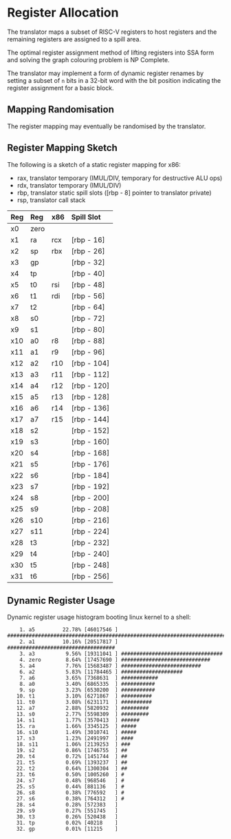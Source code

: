 # Register Allocation

The translator maps a subset of RISC-V registers to host registers
and the remaining registers are assigned to a spill area.

The optimal register assignment method of lifting registers into
SSA form and solving the graph colouring problem is NP Complete.

The translator may implement a form of dynamic register renames
by setting a subset of `n` bits in a 32-bit word with the bit
position indicating the register assignment for a basic block.

## Mapping Randomisation

The register mapping may eventually be randomised by the translator.

## Register Mapping Sketch

The following is a sketch of a static register mapping for x86:

 - rax, translator temporary (IMUL/DIV, temporary for destructive ALU ops)
 - rdx, translator temporary (IMUL/DIV)
 - rbp, translator static spill slots ([rbp - 8] pointer to translator private)
 - rsp, translator call stack

Reg | Reg  | x86 | Spill Slot
:-- | :--  | :-- | :--
x0  | zero |     |
x1  | ra   | rcx | [rbp - 16]
x2  | sp   | rbx | [rbp - 26]
x3  | gp   |     | [rbp - 32]
x4  | tp   |     | [rbp - 40]
x5  | t0   | rsi | [rbp - 48]
x6  | t1   | rdi | [rbp - 56]
x7  | t2   |     | [rbp - 64]
x8  | s0   |     | [rbp - 72]
x9  | s1   |     | [rbp - 80]
x10 | a0   | r8  | [rbp - 88]
x11 | a1   | r9  | [rbp - 96]
x12 | a2   | r10 | [rbp - 104]
x13 | a3   | r11 | [rbp - 112]
x14 | a4   | r12 | [rbp - 120]
x15 | a5   | r13 | [rbp - 128]
x16 | a6   | r14 | [rbp - 136]
x17 | a7   | r15 | [rbp - 144]
x18 | s2   |     | [rbp - 152]
x19 | s3   |     | [rbp - 160]
x20 | s4   |     | [rbp - 168]
x21 | s5   |     | [rbp - 176]
x22 | s6   |     | [rbp - 184]
x23 | s7   |     | [rbp - 192]
x24 | s8   |     | [rbp - 200]
x25 | s9   |     | [rbp - 208]
x26 | s10  |     | [rbp - 216]
x27 | s11  |     | [rbp - 224]
x28 | t3   |     | [rbp - 232]
x29 | t4   |     | [rbp - 240]
x30 | t5   |     | [rbp - 248]
x31 | t6   |     | [rbp - 256]

## Dynamic Register Usage

Dynamic register usage histogram booting linux kernel to a shell:

```
    1. a5         22.78% [46017546 ] ###############################################################################
    2. a1         10.16% [20517817 ] ###################################
    3. a3          9.56% [19311041 ] #################################
    4. zero        8.64% [17457690 ] #############################
    5. a4          7.76% [15683487 ] ##########################
    6. a2          5.83% [11784465 ] ####################
    7. a6          3.65% [7368631  ] ############
    8. a0          3.40% [6865335  ] ###########
    9. sp          3.23% [6530200  ] ###########
   10. t1          3.10% [6271867  ] ##########
   11. t0          3.08% [6231171  ] ##########
   12. a7          2.88% [5820932  ] #########
   13. s0          2.77% [5598309  ] #########
   14. s1          1.77% [3570413  ] ######
   15. ra          1.66% [3345125  ] #####
   16. s10         1.49% [3010741  ] #####
   17. s3          1.23% [2491997  ] ####
   18. s11         1.06% [2139253  ] ###
   19. s2          0.86% [1746755  ] ##
   20. t4          0.72% [1451744  ] ##
   21. t5          0.69% [1393237  ] ##
   22. t2          0.64% [1300304  ] ##
   23. t6          0.50% [1005260  ] #
   24. s7          0.48% [968546   ] #
   25. s5          0.44% [881136   ] #
   26. s8          0.38% [776592   ] #
   27. s6          0.38% [764312   ] #
   28. s4          0.28% [572383   ] 
   29. s9          0.27% [551745   ] 
   30. t3          0.26% [520438   ] 
   31. tp          0.02% [40218    ] 
   32. gp          0.01% [11215    ] 
```
